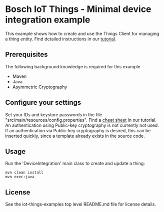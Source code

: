 # Bosch IoT Things - Minimal device integration example

This example shows how to create and use the Things Client for managing a thing entity. Find detailed instructions in our [tutorial](https://things.eu-1.bosch-iot-suite.com/dokuwiki/doku.php?id=examples_tutorial:java_client:start).

## Prerequisites

The following background knowledge is required for this example

- Maven
- Java
- Asymmetric Cryptography

## Configure your settings

Set your IDs and keystore passwords in the file "src/main/resources/config.properties". Find a [cheat sheet](https://things.eu-1.bosch-iot-suite.com/dokuwiki/doku.php?id=examples_tutorial:java_client:w_device-int#cheatsheet_config_properties) in our tutorial.\
An authentication using Public-key cryptography is not currently not used. If an authentication via Public-key cryptography is desired, this can be inserted quickly, since a template already exists in the source code.

## Usage
Run the 'DeviceIntegration' main class to create and update a thing:
```
mvn clean install
mvn exec:java
```

## License
See the iot-things-examples top level README.md file for license details.